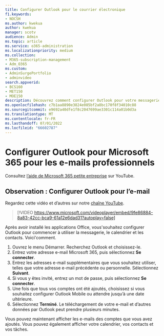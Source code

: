 ```yaml
---
title: Configurer Outlook pour le courrier électronique
f1.keywords:
- NOCSH
ms.author: kwekua
author: kwekua
manager: scotv
audience: Admin
ms.topic: article
ms.service: o365-administration
ms.localizationpriority: medium
ms.collection:
- M365-subscription-management
- Adm_O365
ms.custom:
- AdminSurgePortfolio
- adminvideo
search.appverid:
- BCS160
- MET150
- MOE150
description: Découvrez comment configurer Outlook pour votre messagerie Microsoft 365.
ms.openlocfilehash: c7b1aa8890e3824e085bf2a8bc170f8f34010c88
ms.sourcegitcommit: e9692a40dfe1f8c2047699ae3301c114a01b0d3a
ms.translationtype: MT
ms.contentlocale: fr-FR
ms.lasthandoff: 07/01/2022
ms.locfileid: "66602787"
---
```

# <a name="set-up-outlook-for-microsoft-365-for-business-email"></a>Configurer Outlook pour Microsoft 365 pour les e-mails professionnels 

Consultez [l’aide de Microsoft 365 petite entreprise](https://go.microsoft.com/fwlink/?linkid=2197659) sur YouTube.

## <a name="watch-set-up-outlook-for-email"></a>Observation : Configurer Outlook pour l’e-mail

Regardez cette vidéo et d’autres sur notre [chaîne YouTube](https://go.microsoft.com/fwlink/?linkid=2198010).

> [!VIDEO https://www.microsoft.com/videoplayer/embed/9fe86884-8a83-42cc-bca9-61a12e6dad31?autoplay=false]

Après avoir installé les applications Office, vous&#39;souhaitez configurer Outlook pour commencer à utiliser la messagerie, le calendrier et les contacts. Voici&#39;comment.

1. Ouvrez le menu Démarrer. Recherchez Outlook et choisissez-le.
2. Entrez votre adresse e-mail Microsoft 365, puis sélectionnez  **Se connecter**.
3. Entrez les adresses e-mail supplémentaires que vous souhaitez utiliser, telles que votre adresse e-mail précédente ou personnelle. Sélectionnez **Suivant**.
4. Si vous y êtes invité, entrez un mot de passe, puis sélectionnez  **Se connecter**.
5. Une fois que tous vos comptes ont été ajoutés, choisissez si vous souhaitez configurer Outlook Mobile ou attendre jusqu’à une date ultérieure.
6. Sélectionnez  **Terminé**. Le téléchargement de votre e-mail et d’autres données par Outlook peut prendre plusieurs minutes.

Vous pouvez maintenant afficher les e-mails des comptes que vous avez ajoutés. Vous pouvez également afficher votre calendrier, vos contacts et vos tâches.